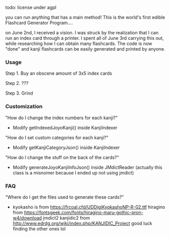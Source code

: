 todo: license under agpl

you can run anything that has a main method! This is the world's first edible Flashcard Generator Program....

on June 2nd, I received a vision. I was struck by the realization that I can run an index card through a printer. I spent all of June 3rd carrying this out, while researching how I can obtain many flashcards. The code is now "done" and kanji flashcards can be easily generated and printed by anyone.

### Usage

Step 1. Buy an obscene amount of 3x5 index cards

Step 2. ???

Step 3. Grind

### Customization

"How do I change the index numbers for each kanji?"

- Modify getIndexedJoyoKanji() inside KanjiIndexer

"How do I set custom categories for each kanji?"

- Modify getKanjiCategoryJson() inside KanjiIndexer

"How do I change the stuff on the back of the cards?"

- Modify generateJoyoKanjiInfoJson() inside JMdictReader (actually this class is a misnomer because I ended up not using jmdict)

### FAQ

"Where do I get the files used to generate these cards?"

- kyokasho is from https://frcoal.cfd/UDDigiKyokashoNP-R-02.ttf hiragino from https://fontsgeek.com/fonts/hiragino-maru-gothic-pron-w4/download jmdict2 kanjidic2 from http://www.edrdg.org/wiki/index.php/KANJIDIC_Project good luck finding the other ones lol
